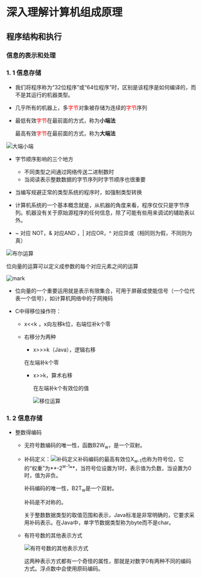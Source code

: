 # 深入理解计算机组成原理

## 程序结构和执行

### 信息的表示和处理

### 1. 1 信息存储

+ 我们将程序称为“32位程序”或“64位程序”时，区别是该程序是如何编译的，而不是其运行的机器类型。

+ 几乎所有的机器上，多<font color="red">字节</font>对象被存储为连续的<font color="red">字节</font>序列

+ 最低有效<font color="red">字节</font>在最前面的方式，称为**小端法**
  
  最高有效<font color="red">字节</font>在最前面的方式，称为**大端法**

![大端小端](http://img.chenxinzouzou.cn/blog/20200828/220102729.png)

  + 字节顺序影响的三个地方
    + 不同类型之间通过网络传送二进制数时
    + 当阅读表示整数数据的字节序列时字节顺序也很重要
  + 当编写规避正常的类型系统的程序时，如强制类型转换
  
+ 计算机系统的一个基本概念就是，从机器的角度来看，程序仅仅只是字节序列。机器没有关于原始源程序的任何信息，除了可能有些用来调试的辅助表以外。

+ ~   对应 NOT，& 对应AND ，| 对应OR，^ 对应异或（相同则为假，不同则为真）

![布尔运算](http://img.chenxinzouzou.cn/blog/20200828/214830867.jpg)

位向量的运算可以定义成参数的每个对应元素之间的运算

![mark](http://img.chenxinzouzou.cn/blog/20200828/220030872.jpg)

+ 位向量的一个重要运用就是表示有限集合，可用于屏蔽或使能信号（一个位代表一个信号），如计算机网络中的子网掩码

+ C中得移位操作符：

  + x<<k  ，x向左移k位，右端位补k个零

  + 右移分为两种

    +  x>>>k（Java），逻辑右移

      在左端补k个零

    + x>>k，算术右移

      在左端补k个有效位的值

      ![移位运算](http://img.chenxinzouzou.cn/blog/20200828/220126319.jpg)

### 1. 2 信息存储

+ 整数得编码

  + 无符号数编码的唯一性，函数B2W<sub>w</sub>，是一个双射。

  + 补码定义：![补码定义](http://img.chenxinzouzou.cn/blog/20200831/113113751.jpg)补码编码的最高有效位X<sub>w-1</sub>也称为符号位，它的“权重”为**-2<sup>w-1</sup>**，当符号位设置为1时，表示值为负数，当设置为0时，值为非负。

    补码编码的唯一性，B2T<sub>w</sub>是一个双射。

    补码是不对称的。

    关于整数数据类型的取值范围和表示，Java标准是非常明确的，它要求采用补码表示。在Java中，单字节数据类型称为byte而不是char。

  + 有符号数的其他表示方式

    ![有符号数的其他表示方式](http://img.chenxinzouzou.cn/blog/20200831/155755236.jpg)

    这两种表示方式都有一个奇怪的属性，那就是对数字0有两种不同的编码方式。浮点数中会使用原码编码。